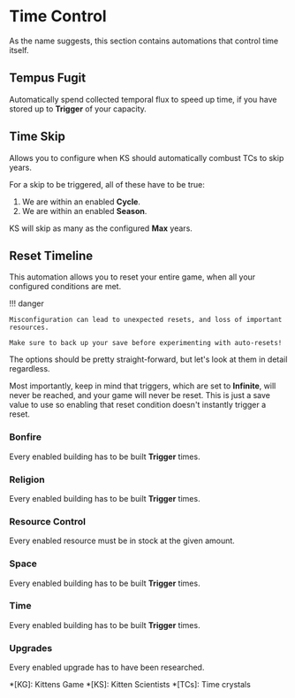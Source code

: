# Time Control

As the name suggests, this section contains automations that control time itself.

## Tempus Fugit

Automatically spend collected temporal flux to speed up time, if you have stored up to **Trigger** of your capacity.

## Time Skip

Allows you to configure when KS should automatically combust TCs to skip years.

For a skip to be triggered, all of these have to be true:

1. We are within an enabled **Cycle**.
1. We are within an enabled **Season**.

KS will skip as many as the configured **Max** years.

## Reset Timeline

This automation allows you to reset your entire game, when all your configured conditions are met.

!!! danger

    Misconfiguration can lead to unexpected resets, and loss of important resources.

    Make sure to back up your save before experimenting with auto-resets!

The options should be pretty straight-forward, but let's look at them in detail regardless.

Most importantly, keep in mind that triggers, which are set to **Infinite**, will never be reached, and your game will never be reset. This is just a save value to use so enabling that reset condition doesn't instantly trigger a reset.

### Bonfire

Every enabled building has to be built **Trigger** times.

### Religion

Every enabled building has to be built **Trigger** times.

### Resource Control

Every enabled resource must be in stock at the given amount.

### Space

Every enabled building has to be built **Trigger** times.

### Time

Every enabled building has to be built **Trigger** times.

### Upgrades

Every enabled upgrade has to have been researched.

<!-- prettier-ignore-start -->
*[KG]: Kittens Game
*[KS]: Kitten Scientists
*[TCs]: Time crystals
<!-- prettier-ignore-end -->
